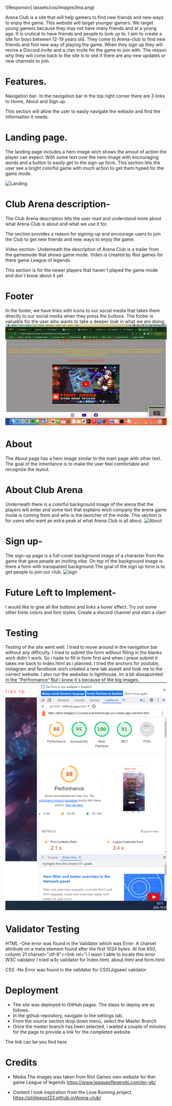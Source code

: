 ![Responsiv] (assets/css/images/Ima.png)

Arena Club is a site that will help gamers to find new friends and new ways to enjoy the game. This website will target younger gamers. We target young gamers because they may not have many friends and at a young age. It is crutical to have friends and people to look up to. I aim to create a site for boys between 12-19 years old. They come to Arena-club to find new friends and find new way of playing the game. When they sign up they will recive a Discord invite and a clan invite for the game to join with. The reason why they will come back to the site is to see if there are any new updates or new channels to join. 

# Features.

Navigation bar- In the navigation bar in the top right corner there are 3 links to Home, About and Sign up.

This section will allow the user to easily navigate the website and find the information it needs.

# Landing page.

The landing page includes a hero image wich shows the amout of action the player can expect.  With some text over the hero image with encouraging words and a button to easily get to the sign-up form.
This section lets the user see a bright colorful game with much action to get them hyped for the game mode.

![Landing](assets/css/images/Landing.png)

# Club Arena description-

The Club Arena description lets the user read and understand more about what Arena Club is about and what we use it for.

The section provides a reason for signing-up and encourage users to join the Club to get new friends and new ways to enjoy the game.

Video section-
Underneath the description of Arena Club is a trailer from the gamemode that shows game mode. Video is created by Riot games for there game League of legends

This section is for the newer players that haven´t played the game mode and don´t know about it yet

# Footer
In the footer, we have links with icons to our social media that takes them directly to our social media when they press the buttons.
The footer is valuable for the user who wants to take a deeper look in what we are doing.
![video/footer](assets/css/images/Video.png)

# About
The About page has a hero image similar to the main page with other text.
The goal of the inheritance is to make the user feel comfortable and recognize the layout.

# About Club Arena
Underneath there is a colorful background image of the arena that the players will enter and some text that explains wich company the arena game mode is coming from and who is the launcher of the mode.
This section is for users who want an extra peak at what Arena Club is all about.
![About](assets/css/images/About.png)

# Sign up-
The sign-up page is a full-cover background image of a character from the game that gave people an inviting vibe. On top of the background image is there a form with transparent background
The goal of the sign up form is to get people to join our club.
![sign](assets/css/images/Login.png)

# Future Left to Implement-
I would like to give all the buttons and links a hover effect.
Try out some other fonts colors and font styles.
Create a discord channel and start a clan!

# Testing
Testing of the site went well. I tried to move around in the navigation bar without any difficulty. 
I tried to submit the form without filling in the blanks wich didin´t work. So i hade to fill in form first and when i press submit it takes me back to Index.html as i planned. I tried the anchors for youtube, instagram and facebook wich created a new tab aswell and took me to the correct website.
I also run the websites in lighthouse. Im a bit dissapointed in the "Perfromance" But i know it´s because of the big images. 
![Testing](assets/css/images/lighthouse.png)

# Validator Testing

_HTML_
-One error was found in the Validator which was
Error: A charset attribute on a meta element found after the first 1024 bytes.
At line 650, column 21
 charset="utf-8"><link rel="i
 I wasn´t able to locate this error W3C validator
 I tried w3c validator for Index.html, about.html and form.html

_CSS_
-No Error was found in the validator for CSS(Jigsaw) validator

# Deployment
- The site was deployed to GitHub pages. The steps to deploy are as follows.
- In the github repository, navigate to the settings tab.
- From the source section drop down menu, select the Master Branch
- Once the master branch has been selected, i waited a couple of minutes for the page to provide a link for the completed website.

The link can be you find here 

# Credits

- Media
  The images was taken from Riot Games own website for ther game League of legends <https://www.leagueoflegends.com/en-gb/>

- Content
  I took inspiration from the Love Running project. <https://philippos123.github.io/Arena-club/>
  


